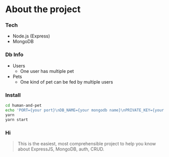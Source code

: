 # About the project

### Tech

- Node.js (Express)
- MongoDB

### Db Info

- Users
  - One user has multiple pet
- Pets
  - One kind of pet can be fed by multiple users
### Install
```bash
cd human-and-pet
echo 'PORT={your port}\nDB_NAME={your mongodb name}\nPRIVATE_KEY={your jwt secret}' >> .env
yarn
yarn start
```

### Hi

> This is the easiest, most comprehensible project to help you know about ExpressJS, MongoDB, auth, CRUD.
